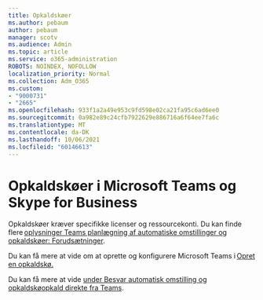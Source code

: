 ```yaml
---
title: Opkaldskøer
ms.author: pebaum
author: pebaum
manager: scotv
ms.audience: Admin
ms.topic: article
ms.service: o365-administration
ROBOTS: NOINDEX, NOFOLLOW
localization_priority: Normal
ms.collection: Adm_O365
ms.custom:
- "9000731"
- "2665"
ms.openlocfilehash: 933f1a2a49e953c9fd598e02ca21fa95c6ad6ee0
ms.sourcegitcommit: 0a982e89c24cfb7922629e886716a6f64ee7fa6c
ms.translationtype: MT
ms.contentlocale: da-DK
ms.lasthandoff: 10/06/2021
ms.locfileid: "60146613"
---
```

# <a name="call-queues-in-microsoft-teams-and-skype-for-business"></a>Opkaldskøer i Microsoft Teams og Skype for Business 

Opkaldskøer kræver specifikke licenser og ressourcekonti. Du kan finde flere [oplysninger Teams planlægning af automatiske omstillinger og opkaldskøer: Forudsætninger](https://docs.microsoft.com/microsoftteams/plan-auto-attendant-call-queue#prerequisites). 

Du kan få mere at vide om at oprette og konfigurere Microsoft Teams i [Opret en opkaldskø.](https://docs.microsoft.com/microsoftteams/create-a-phone-system-call-queue) 

Du kan få mere at vide [under Besvar automatisk omstilling og opkaldskøopkald direkte fra Teams](https://docs.microsoft.com/microsoftteams/answer-auto-attendant-and-call-queue-calls). 